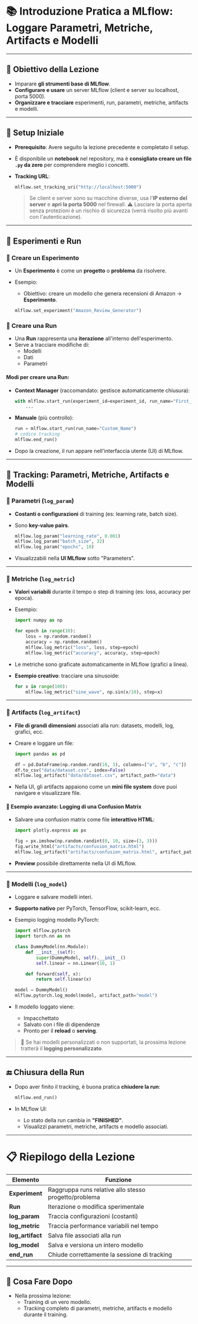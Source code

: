 # 📚 Introduzione Pratica a MLflow: Loggare Parametri, Metriche, Artifacts e Modelli

---

## 🎯 Obiettivo della Lezione
- Imparare **gli strumenti base di MLflow**.
- **Configurare e usare** un server MLflow (client e server su localhost, porta 5000).
- **Organizzare e tracciare** esperimenti, run, parametri, metriche, artifacts e modelli.

---

## 🔵 Setup Iniziale
- **Prerequisito**: Avere seguito la lezione precedente e completato il setup.
- È disponibile un **notebook** nel repository, ma è **consigliato creare un file `.py` da zero** per comprendere meglio i concetti.

- **Tracking URL**:
  ```python
  mlflow.set_tracking_uri("http://localhost:5000")
  ```
  > Se client e server sono su macchine diverse, usa l'**IP esterno del server** e **apri la porta 5000** nel firewall.
  > ⚠️ Lasciare la porta aperta senza protezioni è un rischio di sicurezza (verrà risolto più avanti con l'autenticazione).

---

## 🧩 Esperimenti e Run

### 🔹 Creare un Esperimento
- Un **Esperimento** è come un **progetto** o **problema** da risolvere.
- Esempio:
  - Obiettivo: creare un modello che genera recensioni di Amazon → **Esperimento**.

  ```python
  mlflow.set_experiment("Amazon_Review_Generator")
  ```

### 🔹 Creare una Run
- Una **Run** rappresenta una **iterazione** all'interno dell'esperimento.
- Serve a tracciare modifiche di:
  - Modelli
  - Dati
  - Parametri

#### Modi per creare una Run:
- **Context Manager** (raccomandato: gestisce automaticamente chiusura):
  ```python
  with mlflow.start_run(experiment_id=experiment_id, run_name="First_try") as run:
      ...
  ```
- **Manuale** (più controllo):
  ```python
  run = mlflow.start_run(run_name="Custom_Name")
  # codice tracking
  mlflow.end_run()
  ```

- Dopo la creazione, il run appare nell'interfaccia utente (UI) di MLflow.

---

## 🧪 Tracking: Parametri, Metriche, Artifacts e Modelli

### 🔹 Parametri (`log_param`)
- **Costanti o configurazioni** di training (es: learning rate, batch size).
- Sono **key-value pairs**.

  ```python
  mlflow.log_param("learning_rate", 0.001)
  mlflow.log_param("batch_size", 32)
  mlflow.log_param("epochs", 10)
  ```

- Visualizzabili nella **UI MLflow** sotto "Parameters".

---

### 🔹 Metriche (`log_metric`)
- **Valori variabili** durante il tempo o step di training (es: loss, accuracy per epoca).
- Esempio:
  ```python
  import numpy as np

  for epoch in range(10):
      loss = np.random.random()
      accuracy = np.random.random()
      mlflow.log_metric("loss", loss, step=epoch)
      mlflow.log_metric("accuracy", accuracy, step=epoch)
  ```

- Le metriche sono graficate automaticamente in MLflow (grafici a linea).

- **Esempio creativo**: tracciare una sinusoide:
  ```python
  for x in range(100):
      mlflow.log_metric("sine_wave", np.sin(x/10), step=x)
  ```

---

### 🔹 Artifacts (`log_artifact`)
- **File di grandi dimensioni** associati alla run: datasets, modelli, log, grafici, ecc.

- Creare e loggare un file:
  ```python
  import pandas as pd

  df = pd.DataFrame(np.random.rand(10, 3), columns=["a", "b", "c"])
  df.to_csv("data/dataset.csv", index=False)
  mlflow.log_artifact("data/dataset.csv", artifact_path="data")
  ```

- Nella UI, gli artifacts appaiono come un **mini file system** dove puoi navigare e visualizzare file.

#### 🔹 Esempio avanzato: Logging di una Confusion Matrix
- Salvare una confusion matrix come file **interattivo HTML**:
  ```python
  import plotly.express as px

  fig = px.imshow(np.random.randint(0, 10, size=(3, 3)))
  fig.write_html("artifacts/confusion_matrix.html")
  mlflow.log_artifact("artifacts/confusion_matrix.html", artifact_path="artifacts")
  ```

- **Preview** possibile direttamente nella UI di MLflow.

---

### 🔹 Modelli (`log_model`)
- Loggare e salvare modelli interi.
- **Supporto nativo** per PyTorch, TensorFlow, scikit-learn, ecc.

- Esempio logging modello PyTorch:
  ```python
  import mlflow.pytorch
  import torch.nn as nn

  class DummyModel(nn.Module):
      def __init__(self):
          super(DummyModel, self).__init__()
          self.linear = nn.Linear(10, 1)

      def forward(self, x):
          return self.linear(x)

  model = DummyModel()
  mlflow.pytorch.log_model(model, artifact_path="model")
  ```

- Il modello loggato viene:
  - Impacchettato
  - Salvato con i file di dipendenze
  - Pronto per il **reload** o **serving**.

> 💬 Se hai modelli personalizzati o non supportati, la prossima lezione tratterà il **logging personalizzato**.

---

## 🔚 Chiusura della Run
- Dopo aver finito il tracking, è buona pratica **chiudere la run**:
  ```python
  mlflow.end_run()
  ```

- In MLflow UI:
  - Lo stato della run cambia in **"FINISHED"**.
  - Visualizzi parametri, metriche, artifacts e modello associati.

---

# 📋 Riepilogo della Lezione

| Elemento                  | Funzione                                              |
|-----------------------------|-------------------------------------------------------|
| **Experiment**              | Raggruppa runs relative allo stesso progetto/problema |
| **Run**                     | Iterazione o modifica sperimentale                    |
| **log_param**               | Traccia configurazioni (costanti)                     |
| **log_metric**              | Traccia performance variabili nel tempo              |
| **log_artifact**            | Salva file associati alla run                         |
| **log_model**               | Salva e versiona un intero modello                    |
| **end_run**                 | Chiude correttamente la sessione di tracking          |

---

## 📌 Cosa Fare Dopo
- Nella prossima lezione:
  - Training di un vero modello.
  - Tracking completo di parametri, metriche, artifacts e modello durante il training.

